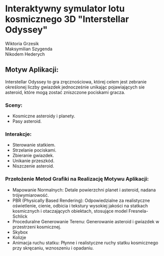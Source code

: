# Interaktywny symulator lotu kosmicznego 3D "Interstellar Odyssey"

Wiktoria Grzesik <br>
Maksymilian Szygenda <br>
Nikodem Hederych <br>

## Motyw Aplikacji:
Interstellar Odyssey to gra zręcznościowa, której celem jest zebranie określonej liczby gwiazdek jednocześnie unikając pojawiających sie asteroid, które mogą zostać zniszczone pociskami gracza. 

### Sceny:
- Kosmiczne asteroidy i planety.<br>
- Pasy asteroid. <br>

### Interakcje:
- Sterowanie statkiem.
- Strzelanie pociskami.
- Zbieranie gwiazdek.
- Unikanie przeszkód.
- Niszczenie asteroid.

### Przełożenie Metod Grafiki na Realizację Motywu Aplikacji:
* Mapowanie Normalnych: Detale powierzchni planet i asteroid, nadana trójwymiarowość.
* PBR (Physically Based Rendering): Odpowiedzialne za realistyczne oświetlenie, cienie, odbicia i tekstury wysokiej jakości na statkach kosmicznych i otaczających obiektach, stosujące model Fresnela-Schlick
* Proceduralne Generowanie Terenu: Generowanie asteroid i gwiazdek w przestrzeni kosmicznej.
* Skybox
* Kolizje
* Animacja ruchu statku: Płynne i realistyczne ruchy statku kosmicznego przy skręcaniu, wznoszeniu i opadaniu.

